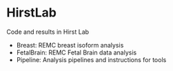 HirstLab
========

Code and results in Hirst Lab

* Breast: REMC breast isoform analysis
* FetalBrain: REMC Fetal Brain data analysis
* Pipeline: Analysis pipelines and instructions for tools

